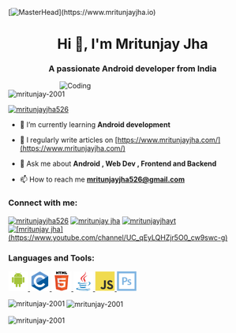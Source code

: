[![MasterHead]([https://1.bp.blogspot.com/-7A4WynwLsM...](https://1.bp.blogspot.com/-7A4WynwLsMw/XbBpCXG8fHI/AAAAAAAAMt4/uOa1bpLskYgrwGbllhSu2SDj_Mig8SXJQCLcBGAsYHQ/s1600/2000_600px.gif))](https://www.mritunjayjha.io)
<h1 align="center">Hi 👋, I'm Mritunjay Jha</h1>
<h3 align="center">A passionate Android developer from India</h3>
<img align="right" alt="Coding" width="400" src="![image](https://user-images.githubusercontent.com/98106764/172807020-cafb42e8-76b1-4a34-9ca3-28549de62547.png)">


<p align="left"> <img src="https://komarev.com/ghpvc/?username=mritunjay-2001&label=Profile%20views&color=0e75b6&style=flat" alt="mritunjay-2001" /> </p>

<p align="left"> <a href="https://twitter.com/mritunjayjha526" target="blank"><img src="https://img.shields.io/twitter/follow/mritunjayjha526?logo=twitter&style=for-the-badge" alt="mritunjayjha526" /></a> </p>

- 🌱 I’m currently learning **Android development**

- 📝 I regularly write articles on [https://www.mritunjayjha.com/](https://www.mritunjayjha.com/)

- 💬 Ask me about **Android , Web Dev , Frontend and Backend**

- 📫 How to reach me **mritunjayjha526@gmail.com**

<h3 align="left">Connect with me:</h3>
<p align="left">
<a href="https://twitter.com/mritunjayjha526" target="blank"><img align="center" src="https://raw.githubusercontent.com/rahuldkjain/github-profile-readme-generator/master/src/images/icons/Social/twitter.svg" alt="mritunjayjha526" height="30" width="40" /></a>
<a href="https://linkedin.com/in/mritunjay jha" target="blank"><img align="center" src="https://raw.githubusercontent.com/rahuldkjain/github-profile-readme-generator/master/src/images/icons/Social/linked-in-alt.svg" alt="mritunjay jha" height="30" width="40" /></a>
<a href="https://instagram.com/mritunjayjhayt" target="blank"><img align="center" src="https://raw.githubusercontent.com/rahuldkjain/github-profile-readme-generator/master/src/images/icons/Social/instagram.svg" alt="mritunjayjhayt" height="30" width="40" /></a>
<a href="https://www.youtube.com/c/mritunjay jha" target="blank"><img align="center" src="https://raw.githubusercontent.com/rahuldkjain/github-profile-readme-generator/master/src/images/icons/Social/youtube.svg" alt="[mritunjay jha](https://www.youtube.com/channel/UC_qEyLQHZjr5O0_cw9swc-g)" height="30" width="40" /></a>
</p>

<h3 align="left">Languages and Tools:</h3>
<p align="left"> <a href="https://developer.android.com" target="_blank" rel="noreferrer"> <img src="https://raw.githubusercontent.com/devicons/devicon/master/icons/android/android-original-wordmark.svg" alt="android" width="40" height="40"/> </a> <a href="https://www.cprogramming.com/" target="_blank" rel="noreferrer"> <img src="https://raw.githubusercontent.com/devicons/devicon/master/icons/c/c-original.svg" alt="c" width="40" height="40"/> </a> <a href="https://www.w3.org/html/" target="_blank" rel="noreferrer"> <img src="https://raw.githubusercontent.com/devicons/devicon/master/icons/html5/html5-original-wordmark.svg" alt="html5" width="40" height="40"/> </a> <a href="https://www.java.com" target="_blank" rel="noreferrer"> <img src="https://raw.githubusercontent.com/devicons/devicon/master/icons/java/java-original.svg" alt="java" width="40" height="40"/> </a> <a href="https://developer.mozilla.org/en-US/docs/Web/JavaScript" target="_blank" rel="noreferrer"> <img src="https://raw.githubusercontent.com/devicons/devicon/master/icons/javascript/javascript-original.svg" alt="javascript" width="40" height="40"/> </a> <a href="https://www.photoshop.com/en" target="_blank" rel="noreferrer"> <img src="https://raw.githubusercontent.com/devicons/devicon/master/icons/photoshop/photoshop-line.svg" alt="photoshop" width="40" height="40"/> </a> </p>

<p><img align="left" src="https://github-readme-stats.vercel.app/api/top-langs?username=mritunjay-2001&show_icons=true&locale=en&layout=compact" alt="mritunjay-2001" /></p>

<p>&nbsp;<img align="center" src="https://github-readme-stats.vercel.app/api?username=mritunjay-2001&show_icons=true&locale=en" alt="mritunjay-2001" /></p>

<p><img align="center" src="https://github-readme-streak-stats.herokuapp.com/?user=mritunjay-2001&" alt="mritunjay-2001" /></p>
